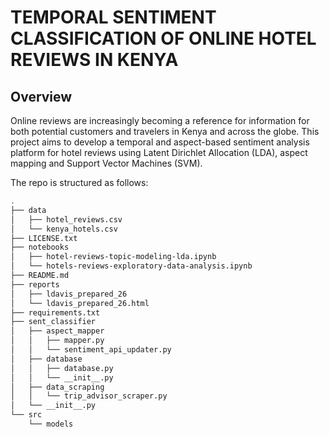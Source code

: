 # TEMPORAL SENTIMENT CLASSIFICATION OF ONLINE HOTEL REVIEWS IN KENYA
## Overview
Online reviews are increasingly becoming a reference for information for both potential customers
and travelers in Kenya and across the globe. This project aims to develop a temporal and aspect-based sentiment analysis
platform for hotel reviews using Latent Dirichlet Allocation (LDA), aspect mapping and Support
Vector Machines (SVM).

The repo is structured as follows:

```bash
.
├── data
│   ├── hotel_reviews.csv
│   └── kenya_hotels.csv
├── LICENSE.txt
├── notebooks
│   ├── hotel-reviews-topic-modeling-lda.ipynb
│   └── hotels-reviews-exploratory-data-analysis.ipynb
├── README.md
├── reports
│   ├── ldavis_prepared_26
│   └── ldavis_prepared_26.html
├── requirements.txt
├── sent_classifier
│   ├── aspect_mapper
│   │   ├── mapper.py
│   │   └── sentiment_api_updater.py
│   ├── database
│   │   ├── database.py
│   │   └── __init__.py
│   ├── data_scraping
│   │   └── trip_advisor_scraper.py
│   └── __init__.py
└── src
    └── models
```
